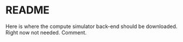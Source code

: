 # README #
Here is where the compute simulator back-end should be downloaded. Right now not needed. Comment.
